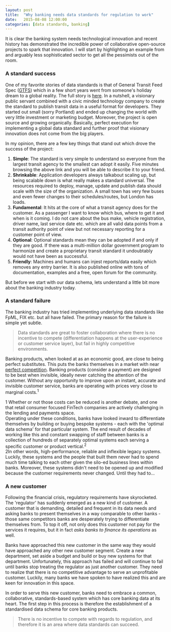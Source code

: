 ```yaml
---
layout: post
title:  "Why banking needs data standards for regulation to work"
date:   2015-08-08 12:00:00
categories: [data standards, banking]
---
```


It is clear the banking system needs technological innovation and recent history has demonstrated the incredible power of collaborative open-source projects to spark that innovation. I will start by highlighting an example from and arguably less sophisticated sector to get all the pessimists out of the room.

### A standard success
One of my favorite stories of data standards is that of General Transit Feed Spec ([GTFS][gtfs]) which in a few short years went from someone's holiday dream to a global reality. The full story is [here][gtfs-story]. In a nutshell, a visionary public servant combined with a civic minded technology company to create the standard to publish transit data in a useful format for developers. They started out small (sorry Portland) and ended up changing the world with very little investment or marketing budget. Moreover, the project is open source and growing organically. Basically, perfect execution for implementing a global data standard and further proof that visionary innovation does not come from the big players.

In my opinion, there are a few key things that stand out which drove the success of the project:

1. **Simple**: The standard is very simple to understand so everyone from the largest transit agency to the smallest can adopt it easily. Five minutes browsing the above link and you will be able to describe it to your friend.
2. **Shrinkable**: Application developers always talkabout scaling up, but being scalable down is what really makes a standard universal. The resources required to deploy, manage, update and publish data should scale with the size of the organization. A small town has very few buses and even fewer changes to their schedules/routes, but London has loads.
3. **Fundamental**: It hits at the core of what a transit agency does for the customer. As a passenger I want to know which bus, where to get it and when is it coming. I do not care about the bus make, vehicle registration, driver name, last service date etc. which are all valid data points from a transit authority point of view but not necessary reporting for a customer point of view.
4. **Optional**: Optional standards mean they can be adopted if and only if they are good. If there was a multi-million dollar government program to harmonize and create a proprietary transit standard it undoubtably would not have been as successful.
5. **Friendly**: Machines and humans can injest reports/data easily which removes any entry barrier. It is also published online with tons of documentation, examples and a free, open forum for the community. 

But before we start with our data schema, lets understand a little bit more about the banking industry today.

### A standard failure

The banking industry has tried implementing underlying data standards like FpML, FIX etc. but all have failed. The primary reason for the failure is simple yet subtle.

> Data standards are great to foster collaboration where there is no incentive to compete (differentiation happens at the user-experience or customer service layer), but fail in highly competitive environments. 

Banking products, when looked at as an economic good, are close to being perfect substitutes. This puts the banks themselves in a market with near [perfect competition][perfect-comp]. Banking products (consider a payment) are designed to be best when invisible, ideally never catching the attention of the customer. Without any opportunity to improve upon an instant, accurate and invisible customer service, banks are operating with prices very close to marginal costs.<sup>1</sup>
<aside><num>1</num> Whether or not those costs can be reduced is another debate, and one that retail consumer focused FinTech companies are actively challenging in the lending and payments space.</aside> 
Operating under these conditions, banks have looked inward to differentiate themselves by building or buying bespoke systems - each with the 'optimal data schema' for that particular system. The end result of decades of working like this and constant swapping of staff between banks is a collection of hundreds of separately optimal systems each serving a specific customer or product vertical.<sup>2</sup>
<aside><num>2</num>In other words, high-performance, reliable and inflexible legacy systems.</aside>
Luckily, these systems and the people that built them never had to spend much time talking to each other given the silo-ed business lines within banks. Moreover, these systems didn't need to be opened up and modified because the customer requirements never changed. Until they had to...

### A new customer

Following the financial crisis, regulatory requirements have skyrocketed. The 'regulator' has suddenly emerged as a new kind of customer. A customer that is demanding, detailed and frequent in its data needs and asking banks to present themselves in a way comparable to other banks - those same competitors banks are desperately trying to differentiate themselves from. To top it off, not only does this customer not pay for the services it requires, but it in fact *asks banks to finance its operations* as well.

Banks have approached this new customer in the same way they would have approached any other new customer segment. Create a new department, set aside a budget and build or buy new systems for that department. Unfortunately, this approach has failed and will continue to fail until banks stop treating the regulator as just another customer. They need to realize that there is no competitive advantage to serve an unprofitable customer. Luckily, many banks we have spoken to have realized this and are keen for innovation in this space.

In order to serve this new customer, banks need to embrace a common, collaborative, standards-based system which has core banking data at its heart. The first step in this process is therefore the establishment of a standardised data schema for core banking products.

> There is no incentive to compete with regards to regulation, and therefore it is an area where data standards can succeed.


[gtfs]:			https://developers.google.com/transit/gtfs/?hl=en
[gtfs-story]: 	http://beyondtransparency.org/chapters/part-2/pioneering-open-data-standards-the-gtfs-story/
[perfect-comp]:	https://en.wikipedia.org/wiki/Perfect_competition 